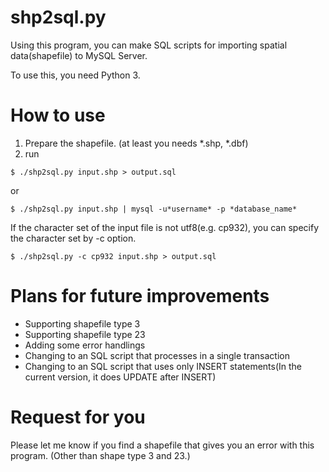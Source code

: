 # shp2sql.py
  
  Using this program, you can make SQL scripts for importing spatial data(shapefile) to MySQL Server.
  
To use this, you need Python 3.

# How to use

1. Prepare the shapefile. (at least you needs *.shp, *.dbf)
2. run 
```
$ ./shp2sql.py input.shp > output.sql
```
 or 

```
$ ./shp2sql.py input.shp | mysql -u*username* -p *database_name*
```

If the character set of the input file is not utf8(e.g. cp932), you can specify the character set by -c option.

```
$ ./shp2sql.py -c cp932 input.shp > output.sql
```


# Plans for future improvements

- Supporting shapefile type 3
- Supporting shapefile type 23
- Adding some error handlings
- Changing to an SQL script that processes in a single transaction
- Changing to an SQL script that uses only INSERT statements(In the current version, it does UPDATE after INSERT)




# Request for you

 Please let me know if you find a shapefile that gives you an error with this program. (Other than shape type 3 and 23.)
 